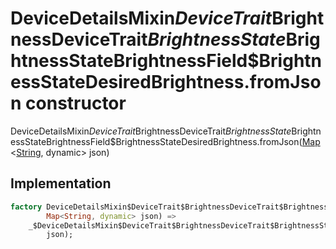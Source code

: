 


# DeviceDetailsMixin$DeviceTrait$BrightnessDeviceTrait$BrightnessState$BrightnessStateBrightnessField$BrightnessStateDesiredBrightness.fromJson constructor







DeviceDetailsMixin$DeviceTrait$BrightnessDeviceTrait$BrightnessState$BrightnessStateBrightnessField$BrightnessStateDesiredBrightness.fromJson([Map](https://api.dart.dev/stable/2.12.3/dart-core/Map-class.html)&lt;[String](https://api.dart.dev/stable/2.12.3/dart-core/String-class.html), dynamic> json)





## Implementation

```dart
factory DeviceDetailsMixin$DeviceTrait$BrightnessDeviceTrait$BrightnessState$BrightnessStateBrightnessField$BrightnessStateDesiredBrightness.fromJson(
        Map<String, dynamic> json) =>
    _$DeviceDetailsMixin$DeviceTrait$BrightnessDeviceTrait$BrightnessState$BrightnessStateBrightnessField$BrightnessStateDesiredBrightnessFromJson(
        json);
```







